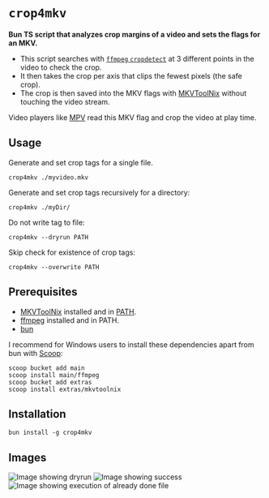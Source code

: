 # `crop4mkv`

**Bun TS script that analyzes crop margins of a video and sets the flags for an MKV.**

* This script searches with [`ffmpeg` `cropdetect`](https://ffmpeg.org/ffmpeg-filters.html#cropdetect) at 3 different points in the video to check the crop.
* It then takes the crop per axis that clips the fewest pixels (the safe crop).
* The crop is then saved into the MKV flags with [MKVToolNix](https://mkvtoolnix.download/) without touching the video stream.

Video players like [MPV](https://mpv.io/) read this MKV flag and crop the video at play time.

## Usage

Generate and set crop tags for a single file.
```pwsh
crop4mkv ./myvideo.mkv
```

Generate and set crop tags recursively for a directory:
```pwsh
crop4mkv ./myDir/
```

Do not write tag to file:
```pwsh
crop4mkv --dryrun PATH
```

Skip check for existence of crop tags:
```pwsh
crop4mkv --overwrite PATH
```

## Prerequisites

* [MKVToolNix](https://mkvtoolnix.download/) installed and in [PATH](https://www.howtogeek.com/787217/how-to-edit-environment-variables-on-windows-10-or-11/).
* [ffmpeg](https://ffmpeg.org/) installed and in PATH.
* [bun](https://bun.sh/)

I recommend for Windows users to install these dependencies apart from bun with [Scoop](https://scoop.sh/):
```
scoop bucket add main
scoop install main/ffmpeg
scoop bucket add extras
scoop install extras/mkvtoolnix
```

## Installation

```
bun install -g crop4mkv
```

## Images

![Image showing dryrun](https://media.githubusercontent.com/media/WyvernIXTL/crop4mkv/refs/heads/master/images/1-fs8.png)
![Image showing success](https://media.githubusercontent.com/media/WyvernIXTL/crop4mkv/refs/heads/master/images/2-fs8.png)
![Image showing execution of already done file](https://media.githubusercontent.com/media/WyvernIXTL/crop4mkv/refs/heads/master/images/3-fs8.png)
